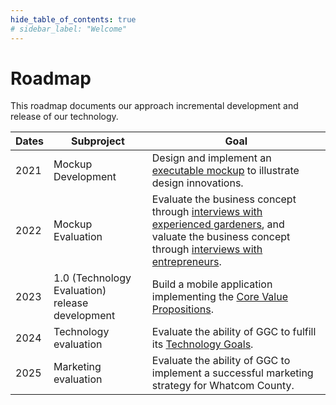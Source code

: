 ```yaml
---
hide_table_of_contents: true
# sidebar_label: "Welcome"
---
```


# Roadmap

This roadmap documents our approach incremental development and release of our technology.

| Dates | Subproject                                      | Goal                                                                                                                                                                                                                                                         |
|-------|-------------------------------------------------|--------------------------------------------------------------------------------------------------------------------------------------------------------------------------------------------------------------------------------------------------------------|
| 2021  | Mockup Development                              | Design and implement an [executable mockup](/docs/develop/archive/mockup/design) to illustrate design innovations.                                                                                                                                           | 
| 2022  | Mockup Evaluation                               | Evaluate the business concept through [interviews with experienced gardeners](/docs/develop/archive/mockup/customer-feedback), and valuate the business concept through [interviews with entrepreneurs](/docs/develop/archive/mockup/entrepreneur-feedback). | 
| 2023  | 1.0 (Technology Evaluation) release development | Build a mobile application implementing the [Core Value Propositions](/docs/develop/release-1.0/cvp).                                                                                                                                                        |
| 2024  | Technology evaluation                           | Evaluate the ability of GGC to fulfill its [Technology Goals](/docs/develop/release-1.0/goals).                                                                                                                                                              |
| 2025  | Marketing evaluation                            | Evaluate the ability of GGC to implement a successful marketing strategy for Whatcom County.                                                                                                                                                                 |
